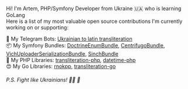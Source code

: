 Hi! I'm Artem, PHP/Symfony Developer from Ukraine 🇺🇦 who is learning GoLang  
Here is a list of my most valuable open source contributions I'm currently working on or supporting:

🤖 My Telegram Bots:
[Ukrainian to latin transliteration](https://t.me/transliteration_ua_bot)  
📦 My Symfony Bundles:
[DoctrineEnumBundle](https://github.com/fre5h/DoctrineEnumBundle),
[CentrifugoBundle](https://github.com/fre5h/CentrifugoBundle),
[VichUploaderSerializationBundle](https://github.com/fre5h/VichUploaderSerializationBundle),
[SinchBundle](https://github.com/fre5h/SinchBundle)  
🐘 My PHP Libraries:
[transliteration-php](https://github.com/fre5h/transliteration-php),
[datetime-php](https://github.com/fre5h/datetime-php)  
😍 My Go Libraries:
[rnokpp](https://github.com/fre5h/rnokpp),
[transliteration-go](https://github.com/fre5h/transliteration-go)

###### P.S. Fight like Ukrainians! 💙💛 💪
